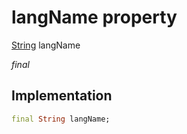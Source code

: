 


# langName property







[String](https://api.flutter.dev/flutter/dart-core/String-class.html) langName
  
_<span class="feature">final</span>_






## Implementation

```dart
final String langName;
```







